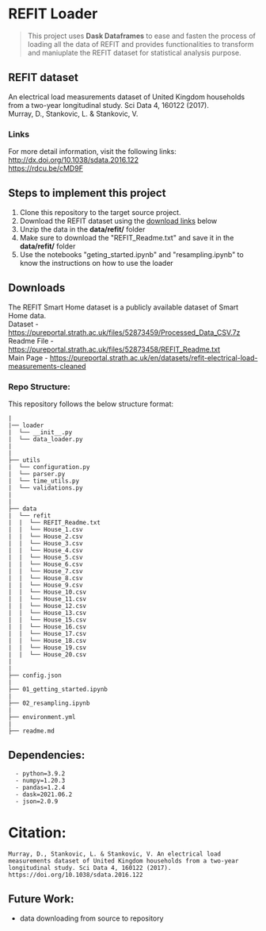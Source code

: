# REFIT Loader
> This project uses **Dask Dataframes** to ease and fasten the process of loading all the data of REFIT and provides functionalities to transform and maniuplate the REFIT dataset for statistical analysis purpose.


## REFIT dataset
An electrical load measurements dataset of United Kingdom households from a two-year longitudinal study. Sci Data 4, 160122 (2017). <br />
Murray, D., Stankovic, L. & Stankovic, V.  <br />


### Links
For more detail information, visit the following links: <br />
http://dx.doi.org/10.1038/sdata.2016.122 <br />
https://rdcu.be/cMD9F <br />


## Steps to implement this project
1) Clone this repository to the target source project.
2) Download the REFIT dataset using the [download links](#downloads) below 
3) Unzip the data in the **data/refit/** folder
4) Make sure to download the "REFIT_Readme.txt" and save it in the **data/refit/** folder
5) Use the notebooks "geting_started.ipynb" and "resampling.ipynb" to know the instructions on how to use the loader


## Downloads
The REFIT Smart Home dataset is a publicly available dataset of Smart Home data. <br />
Dataset - https://pureportal.strath.ac.uk/files/52873459/Processed_Data_CSV.7z <br />
Readme File - https://pureportal.strath.ac.uk/files/52873458/REFIT_Readme.txt <br />
Main Page - https://pureportal.strath.ac.uk/en/datasets/refit-electrical-load-measurements-cleaned


### Repo Structure:
This repository follows the below structure format:
```
|
|── loader
|  └── __init__.py
|  └── data_loader.py
|
|
├── utils
|  └── configuration.py
|  └── parser.py
|  └── time_utils.py
|  └── validations.py
|
|
├── data
|  └── refit
|  |  └── REFIT_Readme.txt
|  |  └── House_1.csv
|  |  └── House_2.csv
|  |  └── House_3.csv
|  |  └── House_4.csv
|  |  └── House_5.csv
|  |  └── House_6.csv
|  |  └── House_7.csv
|  |  └── House_8.csv
|  |  └── House_9.csv
|  |  └── House_10.csv
|  |  └── House_11.csv
|  |  └── House_12.csv
|  |  └── House_13.csv
|  |  └── House_15.csv
|  |  └── House_16.csv
|  |  └── House_17.csv
|  |  └── House_18.csv
|  |  └── House_19.csv
|  |  └── House_20.csv
|
|
├── config.json
|
├── 01_getting_started.ipynb
|
├── 02_resampling.ipynb
|
├── environment.yml
|
├── readme.md
```

## Dependencies:
```
  - python=3.9.2
  - numpy=1.20.3
  - pandas=1.2.4
  - dask=2021.06.2
  - json=2.0.9
```

# Citation:
```
Murray, D., Stankovic, L. & Stankovic, V. An electrical load measurements dataset of United Kingdom households from a two-year longitudinal study. Sci Data 4, 160122 (2017). https://doi.org/10.1038/sdata.2016.122
```

## Future Work:
- data downloading from source to repository

